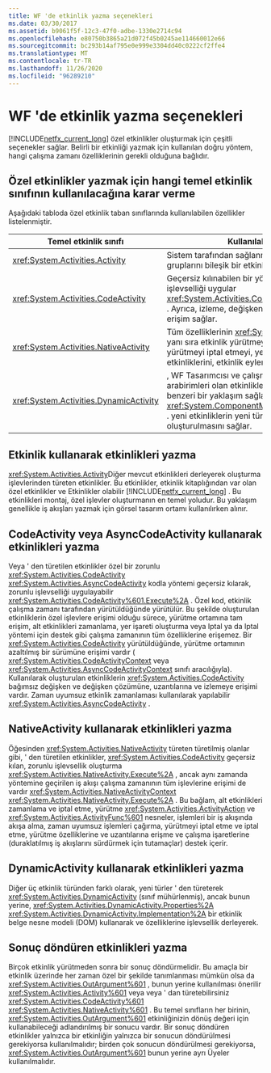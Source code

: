 ```yaml
---
title: WF 'de etkinlik yazma seçenekleri
ms.date: 03/30/2017
ms.assetid: b9061f5f-12c3-47f0-adbe-1330e2714c94
ms.openlocfilehash: e80750b3865a21d072f45b0245ae114660012e66
ms.sourcegitcommit: bc293b14af795e0e999e3304dd40c0222cf2ffe4
ms.translationtype: MT
ms.contentlocale: tr-TR
ms.lasthandoff: 11/26/2020
ms.locfileid: "96289210"
---
```

# <a name="activity-authoring-options-in-wf"></a>WF 'de etkinlik yazma seçenekleri

[!INCLUDE[netfx_current_long](../../../includes/netfx-current-long-md.md)] özel etkinlikler oluşturmak için çeşitli seçenekler sağlar. Belirli bir etkinliği yazmak için kullanılan doğru yöntem, hangi çalışma zamanı özelliklerinin gerekli olduğuna bağlıdır.  
  
## <a name="deciding-which-base-activity-class-to-use-for-authoring-custom-activities"></a>Özel etkinlikler yazmak için hangi temel etkinlik sınıfının kullanılacağına karar verme  

 Aşağıdaki tabloda özel etkinlik taban sınıflarında kullanılabilen özellikler listelenmiştir.  
  
|Temel etkinlik sınıfı|Kullanılabilir özellikler|  
|-------------------------|------------------------|  
|<xref:System.Activities.Activity>|Sistem tarafından sağlanmış ve özel etkinliklerin gruplarını bileşik bir etkinliğe ayırır.|  
|<xref:System.Activities.CodeActivity>|Geçersiz kılınabilen bir yöntem sağlayarak zorunlu işlevselliği uygular <xref:System.Activities.CodeActivity%601.Execute%2A> . Ayrıca, izleme, değişkenler ve bağımsız değişkenlere erişim sağlar.|  
|<xref:System.Activities.NativeActivity>|Tüm özelliklerinin <xref:System.Activities.CodeActivity> yanı sıra etkinlik yürütmeyi iptal etmeyi, alt etkinlik yürütmeyi iptal etmeyi, yer imlerini ve zamanlama etkinliklerini, etkinlik eylemlerini ve işlevleri sağlar.|  
|<xref:System.Activities.DynamicActivity>|, WF Tasarımcısı ve çalışma zamanı makineler ile arabirimleri olan etkinlikleri oluşturmak için DOM benzeri bir yaklaşım sağlar <xref:System.ComponentModel.ICustomTypeDescriptor> . yeni etkinliklerin yeni türler tanımlanmaksızın oluşturulmasını sağlar.|  
  
## <a name="authoring-activities-using-activity"></a>Etkinlik kullanarak etkinlikleri yazma  

 <xref:System.Activities.Activity>Diğer mevcut etkinlikleri derleyerek oluşturma işlevlerinden türeten etkinlikler. Bu etkinlikler, etkinlik kitaplığından var olan özel etkinlikler ve Etkinlikler olabilir [!INCLUDE[netfx_current_long](../../../includes/netfx-current-long-md.md)] . Bu etkinlikleri montaj, özel işlevler oluşturmanın en temel yoludur. Bu yaklaşım genellikle iş akışları yazmak için görsel tasarım ortamı kullanılırken alınır.  
  
## <a name="authoring-activities-using-codeactivity-or-asynccodeactivity"></a>CodeActivity veya AsyncCodeActivity kullanarak etkinlikleri yazma  

 Veya ' den türetilen etkinlikler özel bir zorunlu <xref:System.Activities.CodeActivity> <xref:System.Activities.AsyncCodeActivity> kodla yöntemi geçersiz kılarak, zorunlu işlevselliği uygulayabilir <xref:System.Activities.CodeActivity%601.Execute%2A> . Özel kod, etkinlik çalışma zamanı tarafından yürütüldüğünde yürütülür. Bu şekilde oluşturulan etkinliklerin özel işlevlere erişimi olduğu sürece, yürütme ortamına tam erişim, alt etkinlikleri zamanlama, yer işareti oluşturma veya Iptal ya da Iptal yöntemi için destek gibi çalışma zamanının tüm özelliklerine erişemez. Bir <xref:System.Activities.CodeActivity> yürütüldüğünde, yürütme ortamının azaltılmış bir sürümüne erişimi vardır ( <xref:System.Activities.CodeActivityContext> veya <xref:System.Activities.AsyncCodeActivityContext> sınıfı aracılığıyla). Kullanılarak oluşturulan etkinliklerin <xref:System.Activities.CodeActivity> bağımsız değişken ve değişken çözümüne, uzantılarına ve izlemeye erişimi vardır. Zaman uyumsuz etkinlik zamanlaması kullanılarak yapılabilir <xref:System.Activities.AsyncCodeActivity> .  
  
## <a name="authoring-activities-using-nativeactivity"></a>NativeActivity kullanarak etkinlikleri yazma  

 Öğesinden <xref:System.Activities.NativeActivity> türeten türetilmiş olanlar gibi, ' den türetilen etkinlikler, <xref:System.Activities.CodeActivity> geçersiz kılan, zorunlu işlevsellik oluşturma <xref:System.Activities.NativeActivity.Execute%2A> , ancak aynı zamanda yöntemine geçirilen iş akışı çalışma zamanının tüm işlevlerine erişimi de vardır <xref:System.Activities.NativeActivityContext> <xref:System.Activities.NativeActivity.Execute%2A> . Bu bağlam, alt etkinlikleri zamanlama ve iptal etme, yürütme <xref:System.Activities.ActivityAction> ve <xref:System.Activities.ActivityFunc%601> nesneler, işlemleri bir iş akışında akışa alma, zaman uyumsuz işlemleri çağırma, yürütmeyi iptal etme ve iptal etme, yürütme özelliklerine ve uzantılarına erişme ve çalışma işaretlerine (duraklatılmış iş akışlarını sürdürmek için tutamaçlar) destek içerir.  
  
## <a name="authoring-activities-using-dynamicactivity"></a>DynamicActivity kullanarak etkinlikleri yazma  

 Diğer üç etkinlik türünden farklı olarak, yeni türler ' den türeterek <xref:System.Activities.DynamicActivity> (sınıf mühürlenmiş), ancak bunun yerine, <xref:System.Activities.DynamicActivity.Properties%2A> <xref:System.Activities.DynamicActivity.Implementation%2A> bir etkinlik belge nesne modeli (DOM) kullanarak ve özelliklerine işlevsellik derleyerek.  
  
## <a name="authoring-activities-that-return-a-result"></a>Sonuç döndüren etkinlikleri yazma  

 Birçok etkinlik yürütmeden sonra bir sonuç döndürmelidir. Bu amaçla bir etkinlik üzerinde her zaman özel bir şekilde tanımlanması mümkün olsa da <xref:System.Activities.OutArgument%601> , bunun yerine kullanılması önerilir <xref:System.Activities.Activity%601> veya veya ' dan türetebilirsiniz <xref:System.Activities.CodeActivity%601> <xref:System.Activities.NativeActivity%601> . Bu temel sınıfların her birinin, <xref:System.Activities.OutArgument%601> etkinliğinizin dönüş değeri için kullanabileceği adlandırılmış bir sonucu vardır. Bir sonuç döndüren etkinlikler yalnızca bir etkinliğin yalnızca bir sonucun döndürülmesi gerekiyorsa kullanılmalıdır; birden çok sonucun döndürülmesi gerekiyorsa, <xref:System.Activities.OutArgument%601> bunun yerine ayrı Üyeler kullanılmalıdır.
